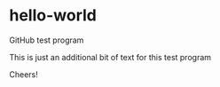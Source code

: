 # hello-world
GitHub test program

This is just an additional bit of text for this test program

Cheers!

